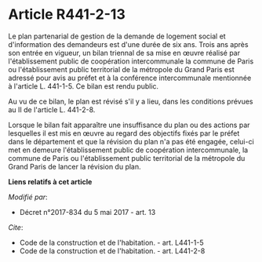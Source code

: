 # Article R441-2-13

Le plan partenarial de gestion de la demande de logement social et d'information des demandeurs est d'une durée de six ans.
Trois ans après son entrée en vigueur, un bilan triennal de sa mise en œuvre réalisé par l'établissement public de
coopération intercommunale la commune de Paris ou l'établissement public territorial de la métropole du Grand Paris est
adressé pour avis au préfet et à la conférence intercommunale mentionnée à l'article L. 441-1-5. Ce bilan est rendu public.

Au vu de ce bilan, le plan est révisé s'il y a lieu, dans les conditions prévues au II de l'article L. 441-2-8.

Lorsque le bilan fait apparaître une insuffisance du plan ou des actions par lesquelles il est mis en œuvre au regard des
objectifs fixés par le préfet dans le département et que la révision du plan n'a pas été engagée, celui-ci met en demeure
l'établissement public de coopération intercommunale, la commune de Paris ou l'établissement public territorial de la
métropole du Grand Paris de lancer la révision du plan.

**Liens relatifs à cet article**

_Modifié par_:

  - Décret n°2017-834 du 5 mai 2017 - art. 13

_Cite_:

  - Code de la construction et de l'habitation. - art. L441-1-5
  - Code de la construction et de l'habitation. - art. L441-2-8
